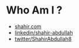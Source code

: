 # Who Am I ? 
- [shahir.com](https://shahir-abdullah.github.io/shahir/)
- [linkedin/shahir-abdullah](https://www.linkedin.com/in/shahir-abdullah-bin-shahnoor/)
- [twitter/ShahirAbdullah8](https://twitter.com/ShahirAbdullah8)


